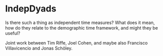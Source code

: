 # IndepDyads
Is there such a thing as independent time measures? What does it mean, how do they relate to the demographic time framework, and might they be useful?

Joint work between Tim Riffe, Joel Cohen, and maybe also Francisco Villavicencio and Jonas Schöley.
